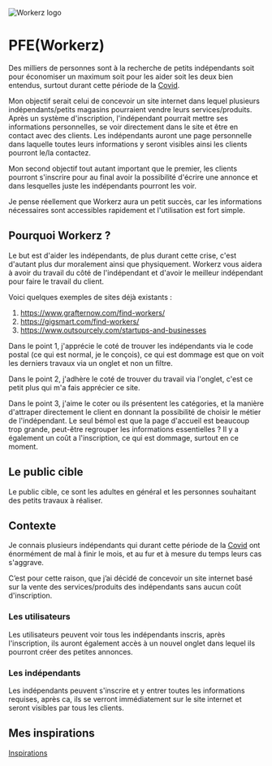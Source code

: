 ![Workerz logo](https://raw.githubusercontent.com/VentoMichael/workerz/0db80b72c8e7834cd4cc9ae7c0e7703665a58f84/resources/svg/logo.svg?token=AHVSYRNTKSEEWOXRMQ42ER3AGQAEM)

# PFE(Workerz)

Des milliers de personnes sont à la recherche de petits indépendants soit pour économiser un maximum soit pour les aider soit les deux bien entendus, surtout durant cette période de la [Covid](https://fr.wikipedia.org/wiki/Maladie_%C3%A0_coronavirus_2019).

Mon objectif serait celui de concevoir un site internet dans lequel plusieurs indépendants/petits magasins pourraient vendre leurs services/produits. Après un système d'inscription, l'indépendant pourrait mettre ses informations personnelles, se voir directement dans le site et être en contact avec des clients. Les indépendants auront une page personnelle dans laquelle toutes leurs informations y seront visibles ainsi les clients pourront le/la contactez.

Mon second objectif tout autant important que le premier, les clients pourront s'inscrire pour au final avoir la possibilité d'écrire une annonce et dans lesquelles juste les indépendants pourront les voir.

Je pense réellement que Workerz aura un petit succès, car les informations nécessaires sont accessibles rapidement et l'utilisation est fort simple.

## Pourquoi Workerz ?

Le but est d'aider les indépendants, de plus durant cette crise, c'est d'autant plus dur moralement ainsi que physiquement. Workerz vous aidera à avoir du travail du côté de l'indépendant et d'avoir le meilleur indépendant pour faire le travail du client.

Voici quelques exemples de sites déjà existants :

1. https://www.grafternow.com/find-workers/
2. https://gigsmart.com/find-workers/
3. https://www.outsourcely.com/startups-and-businesses

Dans le point 1, j'apprécie le coté de trouver les indépendants via le code postal (ce qui est normal, je le conçois), ce qui est dommage est que on voit les derniers travaux via un onglet et non un filtre.

Dans le point 2, j'adhère le coté de trouver du travail via l'onglet, c'est ce petit plus qui m'a fais apprécier ce site.

Dans le point 3, j'aime le coter ou ils présentent les catégories, et la manière d'attraper directement le client en donnant la possibilité de choisir le métier de l'indépendant. Le seul bémol est que la page d'accueil est beaucoup trop grande, peut-être regrouper les informations essentielles ?
Il y a également un coût a l'inscription, ce qui est dommage, surtout en ce moment.

## Le public cible

Le public cible, ce sont les adultes en général et les personnes souhaitant des petits travaux à réaliser.

## Contexte

Je connais plusieurs indépendants qui durant cette période de la [Covid](https://fr.wikipedia.org/wiki/Maladie_%C3%A0_coronavirus_2019) ont énormément de mal à finir le mois, et au fur et à mesure du temps leurs cas s'aggrave.

C’est pour cette raison, que j’ai décidé de concevoir un site internet basé sur la vente des services/produits des indépendants sans aucun coût d'inscription.

### Les utilisateurs

Les utilisateurs peuvent voir tous les indépendants inscris, après l'inscription, ils auront également accès à un nouvel onglet dans lequel ils pourront créer des petites annonces.

### Les indépendants

Les indépendants peuvent s'inscrire et y entrer toutes les informations requises, après ca, ils se verront immédiatement sur le site internet et seront visibles par tous les clients.

## Mes inspirations

[Inspirations](https://dribbble.com/TotoVento/collections/4413855-pfe-worker?utm_source=Clipboard_clipboard_collection&utm_campaign=TotoVento&utm_content=pfe-worker&utm_medium=Social_Share)
